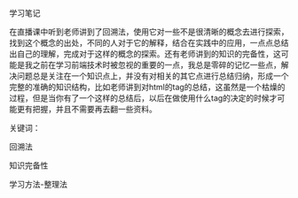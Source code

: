 学习笔记

在直播课中听到老师讲到了回溯法，使用它对一些不是很清晰的概念去进行探索，找到这个概念的出处，不同的人对于它的解释，结合在实践中的应用，一点点总结出自己的理解，完成对于这样的概念的探索。还有老师讲到的知识的完备性，这可能是我之前在学习前端技术时被忽视的重要的一点，我总是零碎的记忆一些点，解决问题总是关注在一个知识点上，并没有对相关的其它点进行总结归纳，形成一个完整的准确的知识结构，比如老师讲到对html的tag的总结，这虽然是一个枯燥的过程，但是当你有了一个这样的总结后，以后在做使用什么tag的决定的时候才可能更有把握，并且不需要再去翻一些资料。

关键词：

回溯法

知识完备性

学习方法-整理法


